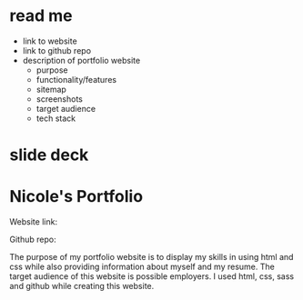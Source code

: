 # read me
- link to website
- link to github repo
- description of portfolio website
    - purpose
    - functionality/features
    - sitemap
    - screenshots
    - target audience
    - tech stack

# slide deck

# Nicole's Portfolio
Website link:

Github repo:

The purpose of my portfolio website is to display my skills in using html and css while also providing information about myself and my resume. The target audience of this website is possible employers. I used html, css, sass and github while creating this website.


